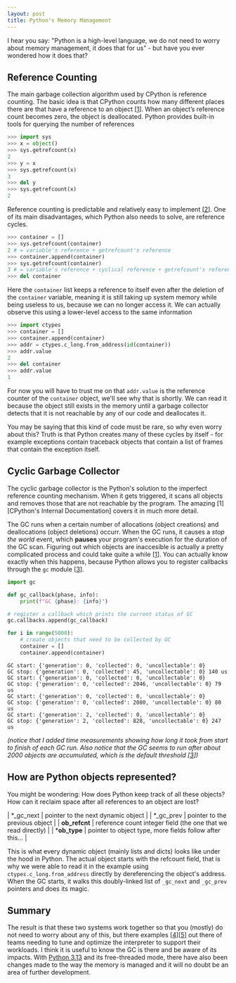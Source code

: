 ```yaml
---
layout: post
title: Python's Memory Management
---
```


I hear you say: "Python is a high-level language, we do not need to worry about memory management, it does that for us" - but have you ever wondered how it does that?

## Reference Counting

The main garbage collection algorithm used by CPython is reference counting. The basic idea is that CPython counts how many different places there are that have a reference to an object [[1]]. When an object’s reference count becomes zero, the object is deallocated. Python provides built-in tools for querying the number of references

```python
>>> import sys
>>> x = object()
>>> sys.getrefcount(x)
2
>>> y = x
>>> sys.getrefcount(x)
3
>>> del y
>>> sys.getrefcount(x)
2
```

Reference counting is predictable and relatively easy to implement [[2]]. One of its main disadvantages, which Python also needs to solve, are reference cycles.

```python
>>> container = []
>>> sys.getrefcount(container)
2 # = variable's reference + getrefcount's reference
>>> container.append(container)
>>> sys.getrefcount(container)
3 # = variable's reference + cyclical reference + getrefcount's reference
>>> del container
```

Here the `container` list keeps a reference to itself even after the deletion of the `container` variable, meaning it is still taking up system memory while being useless to us, because we can no longer access it. We can actually observe this using a lower-level access to the same information

```python
>>> import ctypes
>>> container = []
>>> container.append(container)
>>> addr = ctypes.c_long.from_address(id(container))
>>> addr.value
2
>>> del container
>>> addr.value
1
```

For now you will have to trust me on that `addr.value` is the reference counter of the `container` object, we'll see why that is shortly. We can read it because the object still exists in the memory until a garbage collector detects that it is not reachable by any of our code and deallocates it.

You may be saying that this kind of code must be rare, so why even worry about this? Truth is that Python creates many of these cycles by itself - for example exceptions contain traceback objects that contain a list of frames that contain the exception itself.

## Cyclic Garbage Collector

The cyclic garbage collector is the Python's solution to the imperfect reference counting mechanism. When it gets triggered, it scans all objects and removes those that are not reachable by the program. The amazing [1][CPython's Internal Documentation] covers it in much more detail.

The GC runs when a certain number of allocations (object creations) and deallocations (object deletions) occurr. When the GC runs, it causes a *stop the world* event, which **pauses** your program's execution for the duration of the GC scan. Figuring out which objects are inaccesible is actually a pretty complicated process and could take quite a while [[1]]. You can actually know exactly when this happens, because Python allows you to register callbacks through the `gc` module [[3]].

```python
import gc

def gc_callback(phase, info):
    print(f"GC {phase}: {info}")

# register a callback which prints the current status of GC
gc.callbacks.append(gc_callback)

for i in range(5000):
    # create objects that need to be collected by GC
    container = []
    container.append(container)
```
```shell
GC start: {'generation': 0, 'collected': 0, 'uncollectable': 0}
GC stop: {'generation': 0, 'collected': 45, 'uncollectable': 0} 140 us
GC start: {'generation': 0, 'collected': 0, 'uncollectable': 0}
GC stop: {'generation': 0, 'collected': 2046, 'uncollectable': 0} 79 us
GC start: {'generation': 0, 'collected': 0, 'uncollectable': 0}
GC stop: {'generation': 0, 'collected': 2080, 'uncollectable': 0} 80 us
GC start: {'generation': 2, 'collected': 0, 'uncollectable': 0}
GC stop: {'generation': 2, 'collected': 828, 'uncollectable': 0} 247 us
```
*(notice that I added time measurements showing how long it took from start to finish of each GC run. Also notice that the GC seems to run after about 2000 objects are accumulated, which is the default threshold [[3]])*

## How are Python objects represented?

You might be wondering: How does Python keep track of all these objects? How can it reclaim space after all references to an object are lost?

| *_gc_next     | pointer to the next dynamic object |
| *_gc_prev     | pointer to the previous object |
| **ob_refcnt** | reference count integer field (the one that we read directly) |
| ***ob_type**  | pointer to object type, more fields follow after this... |

This is what every dynamic object (mainly lists and dicts) looks like under the hood in Python. The actual object starts with the refcount field, that is why we were able to read it in the example using `ctypes.c_long.from_address` directly by dereferencing the object's address. When the GC starts, it walks this doubly-linked list of `_gc_next` and `_gc_prev` pointers and does its magic.

## Summary

The result is that these two systems work together so that you (mostly) do not need to worry about any of this, but there examples [[4]][[5]] out there of teams needing to tune and optimize the interpreter to support their workloads. I think it is useful to know the GC is there and be aware of its impacts. With [Python 3.13](/pythonoviny/2025/welcome) and its free-threaded mode, there have also been changes made to the way the memory is managed and it will no doubt be an area of further development.


[1]: https://github.com/python/cpython/blob/main/InternalDocs/garbage_collector.md
[2]: https://en.wikipedia.org/wiki/Reference_counting#Advantages_and_disadvantages
[3]: https://docs.python.org/3/library/gc.html
[4]: https://medium.com/%40shivam_99875/unpacking-instagrams-python-garbage-collection-optimization-a-quick-analysis-f2cd1bd794be
[5]: https://github.com/asf-transfer/hamilton/blob/main/writeups/garbage_collection/post.md
